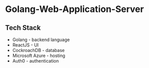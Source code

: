 # Golang-Web-Application-Server

## Tech Stack
* Golang - backend language
* ReactJS - UI 
* CockroachDB - database
* Microsoft Azure - hosting
* Auth0 - authentication
